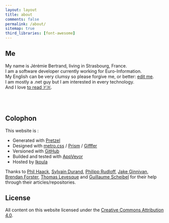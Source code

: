 ```yaml
---
layout: layout
title: about
comments: false
permalink: /about/
sitemap: true
third_libraries: [font-awesome]
---
```


## Me
My name is Jérémie Bertrand, living in Strasbourg, France.  
I am a software developer currently working for Euro-Information.  
My English can be very clumsy so please forgive me, or better: [edit me](https://github.com/laedit/laedit.net).  
I am mostly a .net guy but I am interested in every technology.  
And I love [to read 🇫🇷](https://readinglist.laedit.net/).

<div id="links">
<a href="https://twitter.com/laedit" title="Twitter" class="twitter"><i class="fa-brands fa-twitter fa-lg"></i></a>
<a href="https://piaille.fr/@laedit" title="Mastodon" class="mastodon"><i class="fa-brands fa-mastodon fa-lg"></i></a>
<a href="https://stackoverflow.com/users/424072/j%C3%A9r%C3%A9mie-bertrand" title="Stackoverflow" class="stack"><i class="fa-brands fa-stack-overflow fa-lg"></i></a>
<a href="https://github.com/laedit" title="Github"><i class="fa-brands fa-github fa-lg fa-fw"></i></a>
<a href="https://careers.stackoverflow.com/jeremiebertrand" title="Stackoverflow Careers" class="stack"><i class="fa-solid fa-signal"></i></a>
<a href="https://linkedin.com/in/jérémie-bertrand-902071129" title="Linkedin"><i class="fa-brands fa-linkedin fa-lg"></i></a>
<a href="mailto:contact@laedit.net" title="Mail"><i class="fa-solid fa-envelope fa-lg"></i></a>
<a href="/laedit.pubkey.asc" title="Public PGP Key"><i class="fa-solid fa-key fa-lg"></i></a>
</div>
<br />
<br />

## Colophon

This website is :

  - Generated with [Pretzel](http://code52.org/pretzel/)
  - Designed with [metro.css](http://code52.org/metro.css/) / [Prism](http://prismjs.com) / [Gifffer](https://github.com/krasimir/gifffer)
  - Versioned with [GitHub](https://github.com)
  - Builded and tested with [AppVeyor](https://www.appveyor.com)
  - Hosted by [Ikoula](http://www.ikoula.com)

Thanks to [Phil Haack](http://haacked.com), [Sylvain Durand](http://www.sylvaindurand.org), [Philipp Rudloff](http://kleinfreund.de), [Jake Ginnivan](http://jake.ginnivan.net), [Brendan Forster](http://www.brendanforster.com/), [Thomas Levesque](http://www.thomaslevesque.com) and [Guillaume Scheibel](http://gscheibel.net) for their help through their articles/repositories.

## License
All content on this website licensed under the [Creative Commons Attribution 4.0](http://creativecommons.org/licenses/by/4.0/).
